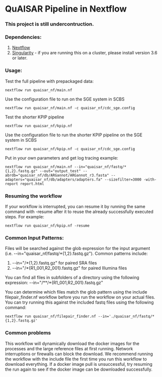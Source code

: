 # QuAISAR Pipeline in Nextflow

### This project is still undercontruction.

### Dependencies:
1. [Nextflow](https://www.nextflow.io/)
2. [Singularity](https://sylabs.io/docs/) - if you are running this on a cluster, please install version 3.6 or later. 

### Usage: 
Test the full pipeline with prepackaged data:
```
nextflow run quaisar_nf/main.nf 
```

Use the configuration file to run on the SGE system in SCBS
```
nextflow run quaisar_nf/main.nf -c quaisar_nf/cdc_sge.config
```

Test the shorter KPIP pipeline
```
nextflow run quaisar_nf/kpip.nf 
```

Use the configuration file to run the shorter KPIP pipeline on the SGE system in SCBS
```
nextflow run quaisar_nf/kpip.nf -c quaisar_nf/cdc_sge.config
```

Put in your own parameters and get log tracing example:
```
nextflow run quaisar_nf/main.nf --in="quaisar_nf/fastq/*{1,2}.fastq.gz" --out="output_test" --abrdb="quaisar_nf/db/ARGannot/ARGannot_r3.fasta" --adapters="quaisar_nf/db/adapters/adapters.fa" --sizefilter=3000 -with-report report.html
```

### Resuming the workflow
If your workflow is interrupted, you can resume it by running the same command with -resume after it to reuse the already successfully executed steps. For example:
```
nextflow run quaisar_nf/kpip.nf -resume
```


### Common Input Patterns:
Files will be searched against the glob expression for the input argument (i.e. --in="quaisar_nf/fastq/*{1,2}.fastq.gz").
Common patterns include:
1. --in="<path>/*{1,2}.fastq.gz" for paired SRA files
2. --in="<path>/*{R1_001,R2_001}.fastq.gz" for paired Illumina files

You can find all files in subfolders of a directory using the following expression:
--in="<path>/**/*{R1_001,R2_001}.fastq.gz"

You can determine which files match the glob pattern using the include filepair_finder.nf workflow before you run the workflow on your actual files. You can try running this against the included fastq files using the following command:
```
nextflow run quaisar_nf/filepair_finder.nf --in='./quaisar_nf/fastq/*{1,2}.fastq.gz'
```

### Common problems
This workflow will dynamically download the docker images for the processes and the large reference files at first running. Network interruptions or firewalls can block the download. We recommend running the workflow with the include file the first time you run this workflow to download everything. If a docker image pull is unsuccessful, try resuming the run again to see if the docker image can be downloaded successfully. 
